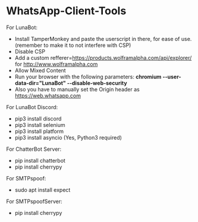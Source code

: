 # WhatsApp-Client-Tools
For LunaBot:
- Install TamperMonkey and paste the userscript in there, for ease of use. (remember to make it to not interfere with CSP)
- Disable CSP
- Add a custom refferer=https://products.wolframalpha.com/api/explorer/ for http://www.wolframalpha.com
- Allow Mixed Content
- Run your browser with the following parameters: **chromium --user-data-dir="LunaBot" --disable-web-security**
- Also you have to manually set the Origin header as 	https://web.whatsapp.com

For LunaBot Discord:
- pip3 install discord
- pip3 install selenium
- pip3 install platform
- pip3 install asyncio
(Yes, Python3 required)

For ChatterBot Server:
- pip install chatterbot
- pip install cherrypy

For SMTPspoof:
- sudo apt install expect

For SMTPspoofServer:
- pip install cherrypy
